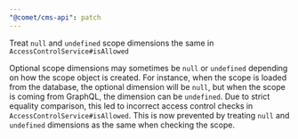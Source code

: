 ```yaml
---
"@comet/cms-api": patch
---
```


Treat `null` and `undefined` scope dimensions the same in `AccessControlService#isAllowed`

Optional scope dimensions may sometimes be `null` or `undefined` depending on how the scope object is created.
For instance, when the scope is loaded from the database, the optional dimension will be `null`, but when the scope is coming from GraphQL, the dimension can be `undefined`.
Due to strict equality comparison, this led to incorrect access control checks in `AccessControlService#isAllowed`.
This is now prevented by treating `null` and `undefined` dimensions as the same when checking the scope.
